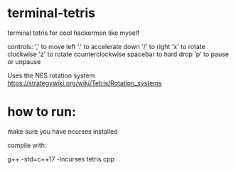 # terminal-tetris
terminal tetris for cool hackermen like myself


controls:
',' to move left
'.' to accelerate down
'/' to right
'x' to rotate clockwise
'z' to rotate counterclockwise
spacebar to hard drop
'p' to pause or unpause

Uses the NES rotation system
https://strategywiki.org/wiki/Tetris/Rotation_systems

# how to run:

make sure you have ncurses installed

compile with:

g++ -std=c++17 -lncurses tetris.cpp

